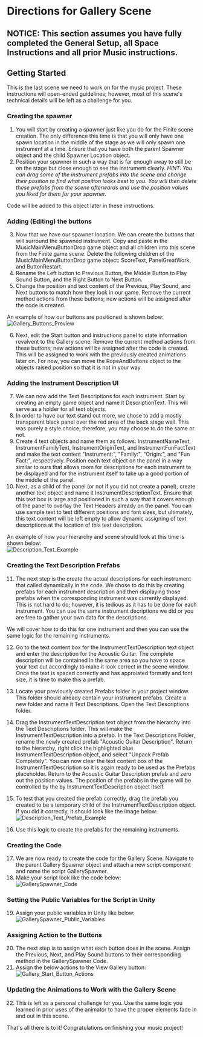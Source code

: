 # Directions for Gallery Scene

## __NOTICE: This section assumes you have fully completed the General Setup, all Space Instructions and all prior Music instructions.__

## Getting Started
This is the last scene we need to work on for the music project. These instructions will open-ended guidelines; however, most of this scene's technical details will be left as a challenge for you.

### Creating the spawner
1. You will start by creating a spawner just like you do for the Finite scene creation. The only difference this time is that you will only have one spawn location in the middle of the stage as we will only spawn one instrument at a time. Ensure that you have both the parent Spawner object and the child Spawner Location object.
2. Position your spawner in such a way that is far enough away to still be on the stage but close enough to see the instrument clearly. <i>HINT: You can drag some of the instrument prefabs into the scene and change their position to find what position looks best to you. You will then delete these prefabs from the scene afterwards and use the position values you liked for them for your spawner.</i> </br>

Code will be added to this object later in these instructions.

### Adding (Editing) the buttons
3. Now that we have our spawner location. We can create the buttons that will surround the spawned instrument. Copy and paste in the MusicMainMenuButtonDrop game object and all children into this scene from the Finite game scene. Delete the following children of the MusicMainMenuButtonDrop game object: ScoreText, PanelGreatWork, and ButtonRestart. 
4. Rename the Left button to Previous Button, the Middle Button to Play Sound Button, and the Right Button to Next Button.
5. Change the position and text content of the Previous, Play Sound, and Next buttons to match how they look in our game. Remove the current method actions from these buttons; new actions will be assigned after the code is created. </br>

An example of how our buttons are positioned is shown below:</br>
![Gallery_Buttons_Preview](Screenshots/Gallery_Buttons_Preview.png "Gallery Buttons Preview")

6. Next, edit the Start button and instructions panel to state information revalvent to the Gallery scene. Remove the current method actions from these buttons; new actions will be assigned after the code is created. This will be assigned to work with the previously created animations later on. For now, you can move the RopeAndButtons object to the objects raised position so that it is not in your way.

### Adding the Instrument Description UI
7. We can now add the Text Descriptions for each instrument. Start by creating an empty game object and name it DescriptionText. This will serve as a holder for all text objects.
8. In order to have our text stand out more, we chose to add a mostly transparent black panel over the red area of the back stage wall. This was purely a style choice; therefore, you may choose to do the same or not.
9. Create 4 text objects and name them as follows: InstrumentNameText, InstrumentFamilyText, InstrumentOriginText, and InstrumentFunFactText and make the text content "Instrument:", "Family:", "Origin:", and "Fun Fact:", respectively. Position each text object on the panel in a way similar to ours that allows room for descriptions for each instrument to be displayed and for the instrument itself to take up a good portion of the middle of the panel.
10. Next, as a child of the panel (or not if you did not create a panel), create another text object and name it InstrumentDescriptionText. Ensure that this text box is large and positioned in such a way that it covers enough of the panel to overlay the Text Headers already on the panel. You can use sample text to test different positions and font sizes, but ultimately, this text content will be left empty to allow dynamic assigning of text descriptions at the location of this text description. </br>

An example of how your hierarchy and scene should look at this time is shown below:</br>
![Description_Text_Example](Screenshots/Description_Text_Example.png "Description Text Example")

### Creating the Text Description Prefabs
11. The next step is the create the actual descriptions for each instrument that called dynamically in the code. We chose to do this by creating prefabs for each instrument description and then displaying those prefabs when the corresponding instrument was currently displayed. This is not hard to do; however, it is tedious as it has to be done for each instrument. You can use the same instrument decriptions we did or you are free to gather your own data for the descriptions.</br>

We will cover how to do this for one instrument and then you can use the same logic for the remaining instruments. </br>

12. Go to the text content box for the InstrumentTextDescription text object and enter the description for the Acoustic Guitar. The complete description will be contained in the same area so you have to space your text out accordingly to make it look correct in the scene window. Once the text is spaced correctly and has approiated formatly and font size, it is time to make this a prefab.
13. Locate your previously created Prefabs folder in your project window. This folder should already contain your instrument prefabs. Create a new folder and name it Text Descriptions. Open the Text Descriptions folder.
14. Drag the InstrumentTextDescription text object from the hierarchy into the Text Descriptions folder. This will make the InstrumentTextDescription into a prefab. In the Text Descriptions Folder, rename the newly created prefab "Acoustic Guitar Description". Return to the hierarchy, right click the highlighted blue InstrumentTextDescription object, and select "Unpack Prefab Completely". You can now clear the text content box of the InstrumentTextDescription so it is again ready to be used as the Prefabs placeholder. Return to the Acoustic Guitar Description prefab and zero out the position values. The position of the prefabs in the game will be controlled by the by InstrumentTextDescription object itself.
15. To test that you created the prefab correctly, drag the prefab you created to be a temporary child of the InstrumentTextDescription object. If you did it correctly, it should look like the image below:</br>
![Description_Text_Prefab_Example](Screenshots/Description_Text_Prefab_Example.png "Description Text Prefab Example")

16. Use this logic to create the prefabs for the remaining instruments.

### Creating the Code
17. We are now ready to create the code for the Gallery Scene. Navigate to the parent Gallery Spawner object and attach a new script component and name the script GallerySpawner.
18. Make your script look like the code below:</br>
![GallerySpawner_Code](Screenshots/GallerySpawner_Code.png "GallerySpawner Code")

### Setting the Public Variables for the Script in Unity
19. Assign your public variables in Unity like below:</br>
![GallerySpawner_Public_Variables](Screenshots/GallerySpawner_Public_Variables.png "GallerySpawner_Public_Variables")

### Assigning Action to the Buttons
20. The next step is to assign what each button does in the scene. Assign the Previous, Next, and Play Sound buttons to their corresponding method in the GallerySpawner Code.
21. Assign the below actions to the View Gallery button:</br>
![Gallery_Start_Button_Actions](Screenshots/Gallery_Start_Button_Actions.png "Gallery Start Button Actions")

### Updating the Animations to Work with the Gallery Scene
22. This is left as a personal challenge for you. Use the same logic you learned in prior uses of the animator to have the proper elements fade in and out in this scene.


That's all there is to it! Congratulations on finishing your music project!
